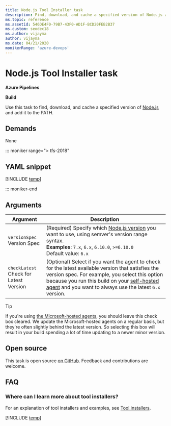 ```yaml
---
title: Node.js Tool Installer task
description: Find, download, and cache a specified version of Node.js and add it to the PATH
ms.topic: reference
ms.assetid: 546DE4F0-79B7-43F0-AD1F-BCD20FEB2B37
ms.custom: seodec18
ms.author: vijayma
author: vijayma
ms.date: 04/21/2020
monikerRange: 'azure-devops'
---
```


# Node.js Tool Installer task

**Azure Pipelines**

**Build**

Use this task to find, download, and cache a specified version of [Node.js](https://nodejs.org/) and add it to the PATH.

## Demands

None

::: moniker range="> tfs-2018"

## YAML snippet

[!INCLUDE [temp](../includes/yaml/NodeToolV0.md)]

::: moniker-end

## Arguments

| Argument | Description |
|----------|-------------|
|`versionSpec`<br/> Version Spec | (Required) Specify which [Node.js version](https://nodejs.org/en/download/releases/) you want to use, using semver's version range syntax. <br/>**Examples**: `7.x`, `6.x`, `6.10.0`, `>=6.10.0` <br/>Default value: `6.x`|
|`checkLatest`<br/> Check for Latest Version | (Optional) Select if you want the agent to check for the latest available version that satisfies the version spec. For example, you select this option because you run this build on your [self-hosted agent](../../agents/agents.md#install) and you want to always use the latest `6.x` version.|

> [!TIP]
> If you're using [the Microsoft-hosted agents](../../agents/hosted.md), you should leave this check box cleared. We update the Microsoft-hosted agents on a regular basis, but they're often slightly behind the latest version. So selecting this box will result in your build spending a lot of time updating to a newer minor version.

## Open source

This task is open source [on GitHub](https://github.com/Microsoft/azure-pipelines-tasks). Feedback and contributions are welcome.

## FAQ
<!-- BEGINSECTION class="md-qanda" -->

### Where can I learn more about tool installers?

For an explanation of tool installers and examples, see [Tool installers](../../process/tasks.md#tool-installers).

[!INCLUDE [temp](../../includes/qa-agents.md)]

<!-- ENDSECTION -->
